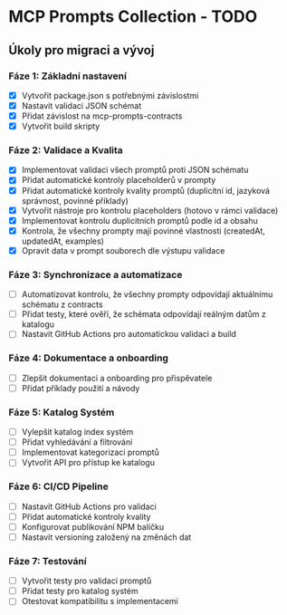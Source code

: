 # MCP Prompts Collection - TODO

## Úkoly pro migraci a vývoj

### Fáze 1: Základní nastavení
- [x] Vytvořit package.json s potřebnými závislostmi
- [x] Nastavit validaci JSON schémat
- [x] Přidat závislost na mcp-prompts-contracts
- [x] Vytvořit build skripty

### Fáze 2: Validace a Kvalita
- [x] Implementovat validaci všech promptů proti JSON schématu
- [x] Přidat automatické kontroly placeholderů v prompty
- [x] Přidat automatické kontroly kvality promptů (duplicitní id, jazyková správnost, povinné příklady)
- [x] Vytvořit nástroje pro kontrolu placeholders (hotovo v rámci validace)
- [x] Implementovat kontrolu duplicitních promptů podle id a obsahu
- [x] Kontrola, že všechny prompty mají povinné vlastnosti (createdAt, updatedAt, examples)
- [x] Opravit data v prompt souborech dle výstupu validace

### Fáze 3: Synchronizace a automatizace
- [ ] Automatizovat kontrolu, že všechny prompty odpovídají aktuálnímu schématu z contracts
- [ ] Přidat testy, které ověří, že schémata odpovídají reálným datům z katalogu
- [ ] Nastavit GitHub Actions pro automatickou validaci a build

### Fáze 4: Dokumentace a onboarding
- [ ] Zlepšit dokumentaci a onboarding pro přispěvatele
- [ ] Přidat příklady použití a návody

### Fáze 5: Katalog Systém
- [ ] Vylepšit katalog index systém
- [ ] Přidat vyhledávání a filtrování
- [ ] Implementovat kategorizaci promptů
- [ ] Vytvořit API pro přístup ke katalogu

### Fáze 6: CI/CD Pipeline
- [ ] Nastavit GitHub Actions pro validaci
- [ ] Přidat automatické kontroly kvality
- [ ] Konfigurovat publikování NPM balíčku
- [ ] Nastavit versioning založený na změnách dat

### Fáze 7: Testování
- [ ] Vytvořit testy pro validaci promptů
- [ ] Přidat testy pro katalog systém
- [ ] Otestovat kompatibilitu s implementacemi 